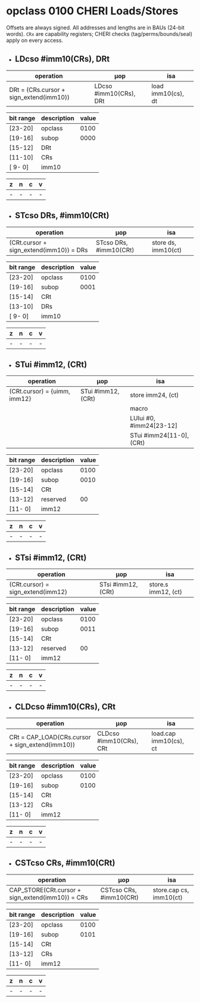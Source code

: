 # opclass 0100 CHERI Loads/Stores

Offsets are always signed. All addresses and lengths are in BAUs (24-bit words). `CRx` are capability registers; CHERI checks (tag/perms/bounds/seal) apply on every access.

- ## LDcso #imm10(CRs), DRt

| operation                               | µop                    | isa                   |
|-----------------------------------------|------------------------|-----------------------|
| DRt = (CRs.cursor + sign_extend(imm10)) | LDcso #imm10(CRs), DRt | load imm10(cs), dt    |

| bit range | description | value |
|-----------|-------------|-------|
| [23-20]   | opclass     | 0100  |
| [19-16]   | subop       | 0000  |
| [15-12]   | DRt         |       |
| [11-10]   | CRs         |       |
| [ 9- 0]   | imm10       |       |

| z | n | c | v |
|---|---|---|---|
| - | - | - | - |

- ## STcso DRs, #imm10(CRt)

| operation                               | µop                    | isa                    |
|-----------------------------------------|------------------------|------------------------|
| (CRt.cursor + sign_extend(imm10)) = DRs | STcso DRs, #imm10(CRt) | store ds, imm10(ct)    |

| bit range | description | value |
|-----------|-------------|-------|
| [23-20]   | opclass     | 0100  |
| [19-16]   | subop       | 0001  |
| [15-14]   | CRt         |       |
| [13-10]   | DRs         |       |
| [ 9- 0]   | imm10       |       |

| z | n | c | v |
|---|---|---|---|
| - | - | - | - |

- ## STui #imm12, (CRt)

| operation                      | µop                 | isa                        |
|--------------------------------|---------------------|----------------------------|
| (CRt.cursor) = {uimm, imm12}   | STui #imm12, (CRt)  | store imm24, (ct)          |
|                                |                     | macro                      |
|                                |                     |   LUIui #0, #imm24[23-12]  |
|                                |                     |   STui #imm24[11-0], (CRt) |

| bit range | description | value |
|-----------|-------------|-------|
| [23-20]   | opclass     | 0100  |
| [19-16]   | subop       | 0010  |
| [15-14]   | CRt         |       |
| [13-12]   | reserved    | 00    |
| [11- 0]   | imm12       |       |

| z | n | c | v |
|---|---|---|---|
| - | - | - | - |

- ## STsi #imm12, (CRt)

| operation                      | µop                 | isa                 |
|--------------------------------|---------------------|---------------------|
| (CRt.cursor) = sign_extend(imm12) | STsi #imm12, (CRt) | store.s imm12, (ct) |

| bit range | description | value |
|-----------|-------------|-------|
| [23-20]   | opclass     | 0100  |
| [19-16]   | subop       | 0011  |
| [15-14]   | CRt         |       |
| [13-12]   | reserved    | 00    |
| [11- 0]   | imm12       |       |

| z | n | c | v |
|---|---|---|---|
| - | - | - | - |

- ## CLDcso #imm10(CRs), CRt

| operation                                     | µop                      | isa                   |
|-----------------------------------------------|--------------------------|-----------------------|
| CRt = CAP_LOAD(CRs.cursor + sign_extend(imm10)) | CLDcso #imm10(CRs), CRt | load.cap imm10(cs), ct |

| bit range | description | value        |
|-----------|-------------|--------------|
| [23-20]   | opclass     | 0100         |
| [19-16]   | subop       | 0100         |
| [15-14]   | CRt         |              |
| [13-12]   | CRs         |              |
| [11- 0]   | imm12       |              |

| z | n | c | v |
|---|---|---|---|
| - | - | - | - |

- ## CSTcso CRs, #imm10(CRt)

| operation                                      | µop                      | isa                    |
|------------------------------------------------|--------------------------|------------------------|
| CAP_STORE(CRt.cursor + sign_extend(imm10)) = CRs | CSTcso CRs, #imm10(CRt) | store.cap cs, imm10(ct) |

| bit range | description | value        |
|-----------|-------------|--------------|
| [23-20]   | opclass     | 0100         |
| [19-16]   | subop       | 0101         |
| [15-14]   | CRt         |              |
| [13-12]   | CRs         |              |
| [11- 0]   | imm12       |              |

| z | n | c | v |
|---|---|---|---|
| - | - | - | - |
